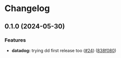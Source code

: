 # Changelog

## 0.1.0 (2024-05-30)


### Features

* **datadog:** trying dd first release too ([#24](https://github.com/ignaciocaff/release-poc/issues/24)) ([838f080](https://github.com/ignaciocaff/release-poc/commit/838f0809467385757e888d1a59a2c2f7963e333d))
